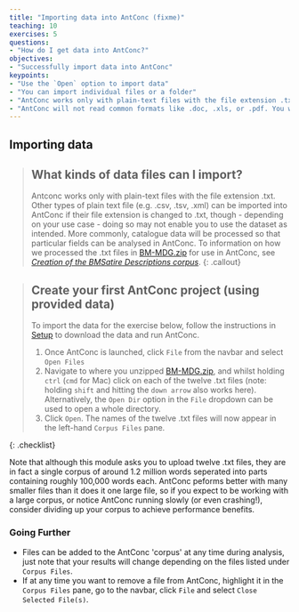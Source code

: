 ```yaml
---
title: "Importing data into AntConc (fixme)"
teaching: 10
exercises: 5
questions:
- "How do I get data into AntConc?"
objectives:
- "Successfully import data into AntConc"
keypoints:
- "Use the `Open` option to import data"
- "You can import individual files or a folder"
- "AntConc works only with plain-text files with the file extension .txt"
- "AntConc will not read common formats like .doc, .xls, or .pdf. You will need to convert these into .txt files to use AntConc."
---
```


## Importing data

>## What kinds of data files can I import?
>Antconc works only with plain-text files with the file extension .txt. Other types of plain text file (e.g. .csv, .tsv, .xml) can be imported into AntConc if their file extension is changed to .txt, though - depending on your use case - doing so may not enable you to use the dataset as intended.
>More commonly, catalogue data will be processed so that particular fields can be analysed in AntConc. To information on how we processed the .txt files in [BM-MDG.zip](https://github.com/CatalogueLegacies/antconc.github.io/blob/gh-pages/data/BM-MDG.zip) for use in AntConc, see [*Creation of the BMSatire Descriptions corpus*](http://doi.org/10.5281/zenodo.3245037).
{: .callout}

>## Create your first AntConc project (using provided data)
>
> To import the data for the exercise below, follow the instructions in [Setup](https://cataloguelegacies.github.io/antconc.github.io/setup.html) to download the data and run AntConc.
>
>1. Once AntConc is launched, click `File` from the navbar and select `Open Files`
>2. Navigate to where you unzipped [BM-MDG.zip](https://github.com/CatalogueLegacies/antconc.github.io/blob/gh-pages/data/BM-MDG.zip), and whilst holding `ctrl` (`cmd` for Mac) click on each of the twelve .txt files (note: holding `shift` and  hitting the `down arrow` also works here). Alternatively, the `Open Dir` option in the `File` dropdown can be used to open a whole directory.
>3. Click `Open`. The names of the twelve .txt files will now appear in the left-hand `Corpus Files` pane.
>   
>
{: .checklist}

Note that although this module asks you to upload twelve .txt files, they are in fact a single corpus of around 1.2 million words seperated into parts containing roughly 100,000 words each. AntConc peforms better with many smaller files than it does it one large file, so if you expect to be working with a large corpus, or notice AntConc running slowly (or even crashing!), consider dividing up your corpus to achieve performance benefits.

### Going Further
* Files can be added to the AntConc 'corpus' at any time during analysis, just note that your results will change depending on the files listed under `Corpus Files`.
* If at any time you want to remove a file from AntConc, highlight it in the `Corpus Files` pane, go to the navbar, click `File` and select `Close Selected File(s)`.
